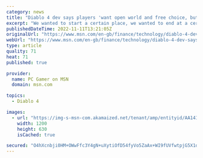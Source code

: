 ```yaml
---
category: news
title: "Diablo 4 dev says players 'want open world and free choice, but they also want to be told where to go'"
excerpt: "We wanted to start a certain place, we wanted to end at a certain place.\" Diablo 4 is \"more of a branching story,\" he said, and players can choose the order in which they play its major parts—and then ..."
publishedDateTime: 2022-11-11T13:21:05Z
originalUrl: "https://www.msn.com/en-gb/finance/technology/diablo-4-dev-says-players-want-open-world-and-free-choice-but-they-also-want-to-be-told-where-to-go/ar-AA140VsF"
webUrl: "https://www.msn.com/en-gb/finance/technology/diablo-4-dev-says-players-want-open-world-and-free-choice-but-they-also-want-to-be-told-where-to-go/ar-AA140VsF"
type: article
quality: 71
heat: 71
published: true

provider:
  name: PC Gamer on MSN
  domain: msn.com

topics:
  - Diablo 4

images:
  - url: "https://img-s-msn-com.akamaized.net/tenant/amp/entityid/AA141gQP.img?h=630&w=1200&m=6&q=60&o=t&l=f&f=jpg&x=498&y=233"
    width: 1200
    height: 630
    isCached: true

secured: "O4hXcnbji0HM+OWwFfc3Y4gN+uXytiOfD54fyVo5ZaAx+WI9fUVfwtpjG5X1dRVICUkDNnVJQ5ab7tvRcQWLNRRx1mNRnV6iZ3ruSCAHN5xh7KvtgtCyyXF/GxU+L/6Cl0feIgi1LnqXTabppKQ1Np5QdOs53xtoLhK8v0eLbjP8L7YJXumbNHLn0fkX2/zpSz9aUhddHj+BI7dPfnS8Dbj1LCMDWQi7+UPzvPdYFVlVk971QcIcgkal/upnn7Ayht3twhMsFn4NvcxU9BzlcULzOMaZmNfM1y6B7wmeREUziVa2fshHPcPd+Lk9Ojy8DhMEpMu2du8hmdkicfu0Zm6EjSlGN98a4WdtXue/mRE=;XKz+ukJCIpiEnN7irT2vuw=="
---
```


